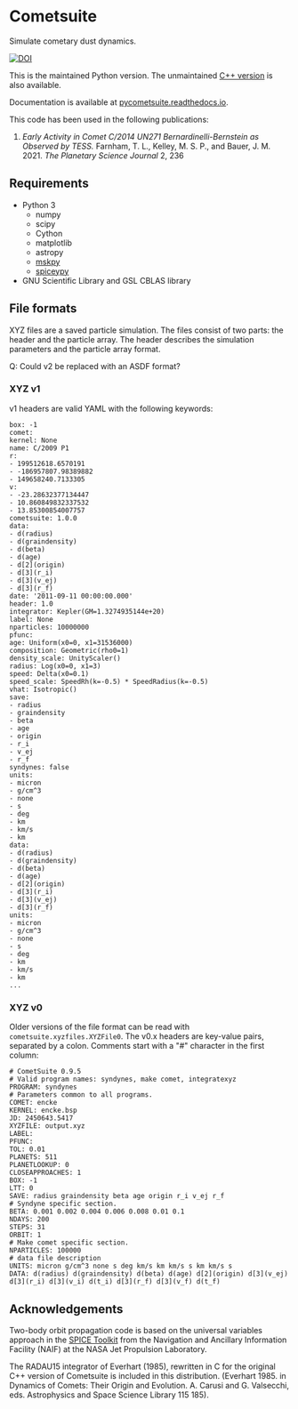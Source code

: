 # Cometsuite

Simulate cometary dust dynamics.

[![DOI](https://zenodo.org/badge/DOI/10.5281/zenodo.10067501.svg)](https://doi.org/10.5281/zenodo.10067501)

This is the maintained Python version. The unmaintained [C++ version](https://github.com/mkelley/cometsuite) is also available.

Documentation is available at [pycometsuite.readthedocs.io](https://pycometsuite.readthedocs.io/en/latest/).

This code has been used in the following publications:

1. _Early Activity in Comet C/2014 UN271 Bernardinelli-Bernstein as Observed by TESS._ Farnham, T. L., Kelley, M. S. P., and Bauer, J. M. 2021. _The Planetary Science Journal_ 2, 236

## Requirements

- Python 3
  - numpy
  - scipy
  - Cython
  - matplotlib
  - astropy
  - [mskpy](https://github.com/mkelley/mskpy)
  - [spiceypy](https://github.com/AndrewAnnex/SpiceyPy)
- GNU Scientific Library and GSL CBLAS library

## File formats

XYZ files are a saved particle simulation. The files consist of two parts: the header and the particle array. The header describes the simulation parameters and the particle array format.

Q: Could v2 be replaced with an ASDF format?

### XYZ v1

v1 headers are valid YAML with the following keywords:

```
box: -1
comet:
kernel: None
name: C/2009 P1
r:
- 199512618.6570191
- -186957807.98389882
- 149658240.7133305
v:
- -23.28632377134447
- 10.860849832337532
- 13.85300854007757
cometsuite: 1.0.0
data:
- d(radius)
- d(graindensity)
- d(beta)
- d(age)
- d[2](origin)
- d[3](r_i)
- d[3](v_ej)
- d[3](r_f)
date: '2011-09-11 00:00:00.000'
header: 1.0
integrator: Kepler(GM=1.3274935144e+20)
label: None
nparticles: 10000000
pfunc:
age: Uniform(x0=0, x1=31536000)
composition: Geometric(rho0=1)
density_scale: UnityScaler()
radius: Log(x0=0, x1=3)
speed: Delta(x0=0.1)
speed_scale: SpeedRh(k=-0.5) * SpeedRadius(k=-0.5)
vhat: Isotropic()
save:
- radius
- graindensity
- beta
- age
- origin
- r_i
- v_ej
- r_f
syndynes: false
units:
- micron
- g/cm^3
- none
- s
- deg
- km
- km/s
- km
data:
- d(radius)
- d(graindensity)
- d(beta)
- d(age)
- d[2](origin)
- d[3](r_i)
- d[3](v_ej)
- d[3](r_f)
units:
- micron
- g/cm^3
- none
- s
- deg
- km
- km/s
- km
...
```

### XYZ v0

Older versions of the file format can be read with `cometsuite.xyzfiles.XYZFile0`. The v0.x headers are key-value pairs, separated by a colon. Comments start with a "#" character in the first column:

```
# CometSuite 0.9.5
# Valid program names: syndynes, make comet, integratexyz
PROGRAM: syndynes
# Parameters common to all programs.
COMET: encke
KERNEL: encke.bsp
JD: 2450643.5417
XYZFILE: output.xyz
LABEL:
PFUNC:
TOL: 0.01
PLANETS: 511
PLANETLOOKUP: 0
CLOSEAPPROACHES: 1
BOX: -1
LTT: 0
SAVE: radius graindensity beta age origin r_i v_ej r_f
# Syndyne specific section.
BETA: 0.001 0.002 0.004 0.006 0.008 0.01 0.1
NDAYS: 200
STEPS: 31
ORBIT: 1
# Make comet specific section.
NPARTICLES: 100000
# data file description
UNITS: micron g/cm^3 none s deg km/s km km/s s km km/s s
DATA: d(radius) d(graindensity) d(beta) d(age) d[2](origin) d[3](v_ej) d[3](r_i) d[3](v_i) d(t_i) d[3](r_f) d[3](v_f) d(t_f)
```

## Acknowledgements

Two-body orbit propagation code is based on the universal variables approach in the [SPICE Toolkit](https://naif.jpl.nasa.gov/naif/toolkit.html) from the Navigation and Ancillary Information Facility (NAIF) at the NASA Jet Propulsion Laboratory.

The RADAU15 integrator of Everhart (1985), rewritten in C for the original C++ version of Cometsuite is included in this distribution. (Everhart 1985. in Dynamics of Comets: Their Origin and Evolution. A. Carusi and G. Valsecchi, eds. Astrophysics and Space Science Library 115 185).
